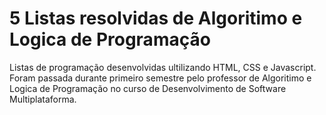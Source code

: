 # 5 Listas resolvidas de Algoritimo e Logica de Programação
Listas de programação desenvolvidas ultilizando HTML, CSS e Javascript.
Foram passada durante primeiro semestre pelo professor de Algoritimo e Logica de Programação no curso de Desenvolvimento de Software Multiplataforma.
